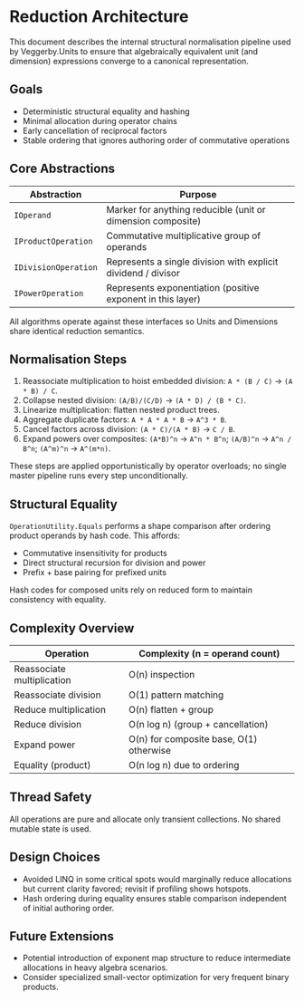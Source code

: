 # Reduction Architecture

This document describes the internal structural normalisation pipeline used by Veggerby.Units to ensure that
algebraically equivalent unit (and dimension) expressions converge to a canonical representation.

## Goals

* Deterministic structural equality and hashing
* Minimal allocation during operator chains
* Early cancellation of reciprocal factors
* Stable ordering that ignores authoring order of commutative operations

## Core Abstractions

| Abstraction | Purpose |
|-------------|---------|
| `IOperand` | Marker for anything reducible (unit or dimension composite) |
| `IProductOperation` | Commutative multiplicative group of operands |
| `IDivisionOperation` | Represents a single division with explicit dividend / divisor |
| `IPowerOperation` | Represents exponentiation (positive exponent in this layer) |

All algorithms operate against these interfaces so Units and Dimensions share identical reduction semantics.

## Normalisation Steps

1. Reassociate multiplication to hoist embedded division: `A * (B / C)` → `(A * B) / C`.
2. Collapse nested division: `(A/B)/(C/D)` → `(A * D) / (B * C)`.
3. Linearize multiplication: flatten nested product trees.
4. Aggregate duplicate factors: `A * A * A * B` → `A^3 * B`.
5. Cancel factors across division: `(A * C)/(A * B)` → `C / B`.
6. Expand powers over composites: `(A*B)^n` → `A^n * B^n`; `(A/B)^n` → `A^n / B^n`; `(A^m)^n` → `A^(m*n)`.

These steps are applied opportunistically by operator overloads; no single master pipeline runs every step unconditionally.

## Structural Equality

`OperationUtility.Equals` performs a shape comparison after ordering product operands by hash code. This affords:

* Commutative insensitivity for products
* Direct structural recursion for division and power
* Prefix + base pairing for prefixed units

Hash codes for composed units rely on reduced form to maintain consistency with equality.

## Complexity Overview

| Operation | Complexity (n = operand count) |
|-----------|--------------------------------|
| Reassociate multiplication | O(n) inspection |
| Reassociate division | O(1) pattern matching |
| Reduce multiplication | O(n) flatten + group |
| Reduce division | O(n log n) (group + cancellation) |
| Expand power | O(n) for composite base, O(1) otherwise |
| Equality (product) | O(n log n) due to ordering |

## Thread Safety

All operations are pure and allocate only transient collections. No shared mutable state is used.

## Design Choices

* Avoided LINQ in some critical spots would marginally reduce allocations but current clarity favored; revisit if profiling shows hotspots.
* Hash ordering during equality ensures stable comparison independent of initial authoring order.

## Future Extensions

* Potential introduction of exponent map structure to reduce intermediate allocations in heavy algebra scenarios.
* Consider specialized small-vector optimization for very frequent binary products.
